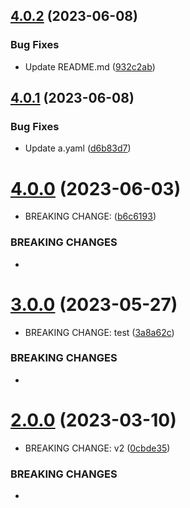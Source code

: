 ## [4.0.2](https://github.com/sarafpradumna/releases-test/compare/v4.0.1...v4.0.2) (2023-06-08)


### Bug Fixes

* Update README.md ([932c2ab](https://github.com/sarafpradumna/releases-test/commit/932c2ab098aea2a26e68258ef5cf8ae7fecde024))



## [4.0.1](https://github.com/sarafpradumna/releases-test/compare/v4.0.0...v4.0.1) (2023-06-08)


### Bug Fixes

* Update a.yaml ([d6b83d7](https://github.com/sarafpradumna/releases-test/commit/d6b83d72381082ccdf7d27eb22ad5a1992ef1181))



# [4.0.0](https://github.com/sarafpradumna/releases-test/compare/v3.0.0...v4.0.0) (2023-06-03)


* BREAKING CHANGE: ([b6c6193](https://github.com/sarafpradumna/releases-test/commit/b6c6193b9685af072145651e582084e5fedc5af6))


### BREAKING CHANGES

* 



# [3.0.0](https://github.com/sarafpradumna/releases-test/compare/v2.0.0...v3.0.0) (2023-05-27)


* BREAKING CHANGE: test ([3a8a62c](https://github.com/sarafpradumna/releases-test/commit/3a8a62c7a78cb33fc7a4500049f12896e5a8830f))


### BREAKING CHANGES

* 



# [2.0.0](https://github.com/sarafpradumna/releases-test/compare/v1.0.0...v2.0.0) (2023-03-10)


* BREAKING CHANGE: v2 ([0cbde35](https://github.com/sarafpradumna/releases-test/commit/0cbde3592f86b34a8252754e0ec7a2631ed7a259))


### BREAKING CHANGES

* 



